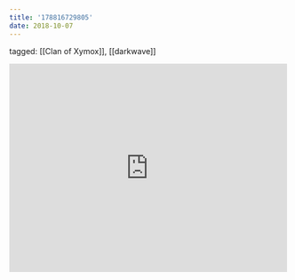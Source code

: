 ```yaml
---
title: '178816729805'
date: 2018-10-07
---
```

tagged: [[Clan of Xymox]], [[darkwave]]
<iframe allow="accelerometer; autoplay; clipboard-write; encrypted-media; gyroscope; picture-in-picture" allowfullscreen="" frameborder="0" height="375" id="youtube_iframe" src="https://www.youtube.com/embed/y47PxC9u6Kc?feature=oembed&amp;enablejsapi=1&amp;origin=https://safe.txmblr.com&amp;wmode=opaque" width="500"></iframe>